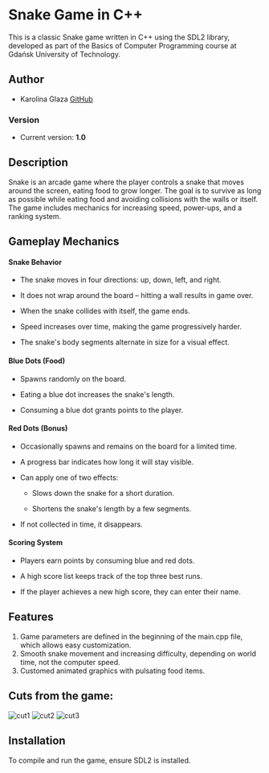 # Snake Game in C++

This is a classic Snake game written in C++ using the SDL2 library, developed as part of the Basics of Computer Programming course at Gdańsk University of Technology. 

## Author
- Karolina Glaza [GitHub](https://github.com/kequel)

### Version
- Current version: **1.0**

## Description
Snake is an arcade game where the player controls a snake that moves around the screen, eating food to grow longer. 
The goal is to survive as long as possible while eating food and avoiding collisions with the walls or itself. The game includes mechanics for increasing speed, power-ups, and a ranking system.

## Gameplay Mechanics
#### Snake Behavior

- The snake moves in four directions: up, down, left, and right.

- It does not wrap around the board – hitting a wall results in game over.

- When the snake collides with itself, the game ends.

- Speed increases over time, making the game progressively harder.

- The snake's body segments alternate in size for a visual effect.

#### Blue Dots (Food)

- Spawns randomly on the board.

- Eating a blue dot increases the snake's length.

- Consuming a blue dot grants points to the player.

#### Red Dots (Bonus)

- Occasionally spawns and remains on the board for a limited time.

- A progress bar indicates how long it will stay visible.

- Can apply one of two effects:

  - Slows down the snake for a short duration.

  - Shortens the snake's length by a few segments.

- If not collected in time, it disappears.

#### Scoring System

- Players earn points by consuming blue and red dots.

- A high score list keeps track of the top three best runs.

- If the player achieves a new high score, they can enter their name.


## Features
1. Game parameters are defined in the beginning of the main.cpp file, which allows easy customization.
2. Smooth snake movement and increasing difficulty, depending on world time, not the computer speed.
3. Customed animated graphics with pulsating food items.

## Cuts from the game:

![cut1](img/1.png)
![cut2](img/2.png)
![cut3](img/3.png)

## Installation 

To compile and run the game, ensure SDL2 is installed. 


